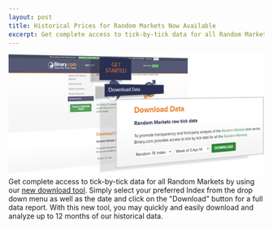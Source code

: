 ```yaml
---
layout: post
title: Historical Prices for Random Markets Now Available
excerpt: Get complete access to tick-by-tick data for all Random Markets by using our new download tool. Simply select your preferred Index from the drop down menu as well as the date and click on the "Download" button for a full data report.
---
```


![](/post_images/24673887_orig.png)
Get complete access to tick-by-tick data for all Random Markets by using our [new download tool](https://www.binary.com/get-started/random-markets?l=EN&utm_medium=social&utm_source=blog&utm_content=whatsnew#random_download). Simply select your preferred Index from the drop down menu as well as the date and click on the "Download" button for a full data report.
With this new tool, you may quickly and easily download and analyze up to 12 months of our historical data.
